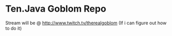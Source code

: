 Ten.Java Goblom Repo
======
Stream will be @ http://www.twitch.tv/therealgoblom (If i can figure out how to do it)
